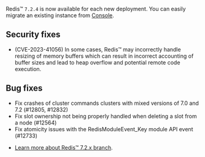 
Redis™ `7.2.4` is now available for each new deployment. You can easily migrate an existing instance from [Console](https://console.clever-cloud.com).

## Security fixes

* (CVE-2023-41056) In some cases, Redis™ may incorrectly handle resizing of memory buffers which can result in incorrect accounting of buffer sizes and lead to heap overflow and potential remote code execution.

## Bug fixes

* Fix crashes of cluster commands clusters with mixed versions of 7.0 and 7.2 (#12805, #12832)
* Fix slot ownership not being properly handled when deleting a slot from a node (#12564)
* Fix atomicity issues with the RedisModuleEvent_Key module API event (#12733)

- [Learn more about Redis™ 7.2.x branch](https://redis.com/blog/introducing-redis-7-2/).


